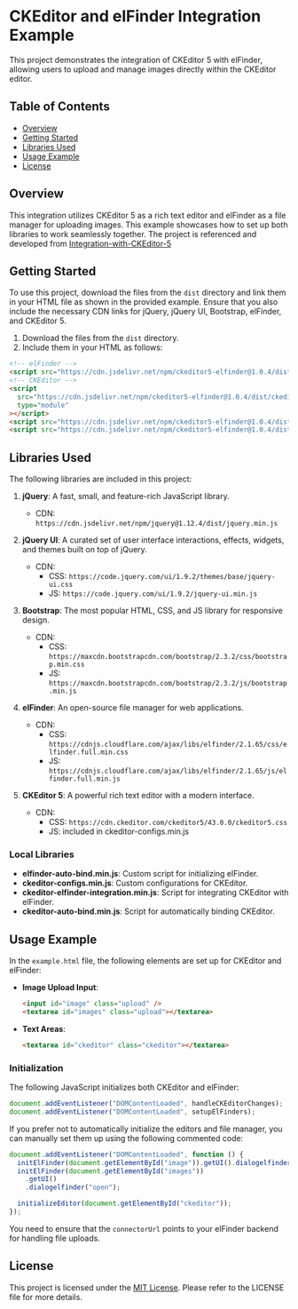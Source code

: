 # CKEditor and elFinder Integration Example

This project demonstrates the integration of CKEditor 5 with elFinder, allowing users to upload and manage images directly within the CKEditor editor.

## Table of Contents

- [Overview](#overview)
- [Getting Started](#getting-started)
- [Libraries Used](#libraries-used)
- [Usage Example](#usage-example)
- [License](#license)

## Overview

This integration utilizes CKEditor 5 as a rich text editor and elFinder as a file manager for uploading images. This example showcases how to set up both libraries to work seamlessly together.
The project is referenced and developed from [Integration-with-CKEditor-5](https://github.com/Studio-42/elFinder/wiki/Integration-with-CKEditor-5)

## Getting Started

To use this project, download the files from the `dist` directory and link them in your HTML file as shown in the provided example. Ensure that you also include the necessary CDN links for jQuery, jQuery UI, Bootstrap, elFinder, and CKEditor 5.

1. Download the files from the `dist` directory.
2. Include them in your HTML as follows:

```html
<!-- elFinder -->
<script src="https://cdn.jsdelivr.net/npm/ckeditor5-elfinder@1.0.4/dist/elfinder-auto-bind.min.js"></script>
<!-- CKEditor -->
<script
  src="https://cdn.jsdelivr.net/npm/ckeditor5-elfinder@1.0.4/dist/ckeditor-configs.min.js"
  type="module"
></script>
<script src="https://cdn.jsdelivr.net/npm/ckeditor5-elfinder@1.0.4/dist/ckeditor-elfinder-integration.min.js"></script>
<script src="https://cdn.jsdelivr.net/npm/ckeditor5-elfinder@1.0.4/dist/ckeditor-auto-bind.min.js"></script>
```

## Libraries Used

The following libraries are included in this project:

1. **jQuery**: A fast, small, and feature-rich JavaScript library.

   - CDN: `https://cdn.jsdelivr.net/npm/jquery@1.12.4/dist/jquery.min.js`

2. **jQuery UI**: A curated set of user interface interactions, effects, widgets, and themes built on top of jQuery.

   - CDN:
     - CSS: `https://code.jquery.com/ui/1.9.2/themes/base/jquery-ui.css`
     - JS: `https://code.jquery.com/ui/1.9.2/jquery-ui.min.js`

3. **Bootstrap**: The most popular HTML, CSS, and JS library for responsive design.

   - CDN:
     - CSS: `https://maxcdn.bootstrapcdn.com/bootstrap/2.3.2/css/bootstrap.min.css`
     - JS: `https://maxcdn.bootstrapcdn.com/bootstrap/2.3.2/js/bootstrap.min.js`

4. **elFinder**: An open-source file manager for web applications.

   - CDN:
     - CSS: `https://cdnjs.cloudflare.com/ajax/libs/elfinder/2.1.65/css/elfinder.full.min.css`
     - JS: `https://cdnjs.cloudflare.com/ajax/libs/elfinder/2.1.65/js/elfinder.full.min.js`

5. **CKEditor 5**: A powerful rich text editor with a modern interface.
   - CDN:
     - CSS: `https://cdn.ckeditor.com/ckeditor5/43.0.0/ckeditor5.css`
     - JS: included in ckeditor-configs.min.js

### Local Libraries

- **elfinder-auto-bind.min.js**: Custom script for initializing elFinder.
- **ckeditor-configs.min.js**: Custom configurations for CKEditor.
- **ckeditor-elfinder-integration.min.js**: Script for integrating CKEditor with elFinder.
- **ckeditor-auto-bind.min.js**: Script for automatically binding CKEditor.

## Usage Example

In the `example.html` file, the following elements are set up for CKEditor and elFinder:

- **Image Upload Input**:

  ```html
  <input id="image" class="upload" />
  <textarea id="images" class="upload"></textarea>
  ```

- **Text Areas**:
  ```html
  <textarea id="ckeditor" class="ckeditor"></textarea>
  ```

### Initialization

The following JavaScript initializes both CKEditor and elFinder:

```javascript
document.addEventListener("DOMContentLoaded", handleCKEditorChanges);
document.addEventListener("DOMContentLoaded", setupElFinders);
```

If you prefer not to automatically initialize the editors and file manager, you can manually set them up using the following commented code:

```javascript
document.addEventListener("DOMContentLoaded", function () {
  initElFinder(document.getElementById("image")).getUI().dialogelfinder("open");
  initElFinder(document.getElementById("images"))
    .getUI()
    .dialogelfinder("open");

  initializeEditor(document.getElementById("ckeditor"));
});
```

You need to ensure that the `connectorUrl` points to your elFinder backend for handling file uploads.

## License

This project is licensed under the [MIT License](LICENSE). Please refer to the LICENSE file for more details.
